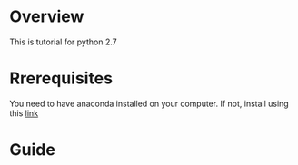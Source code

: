 # Overview

This is tutorial for python 2.7

# Rrerequisites

You need to have anaconda installed on your computer. If not, install using this [link](https://www.continuum.io/downloads)

# Guide